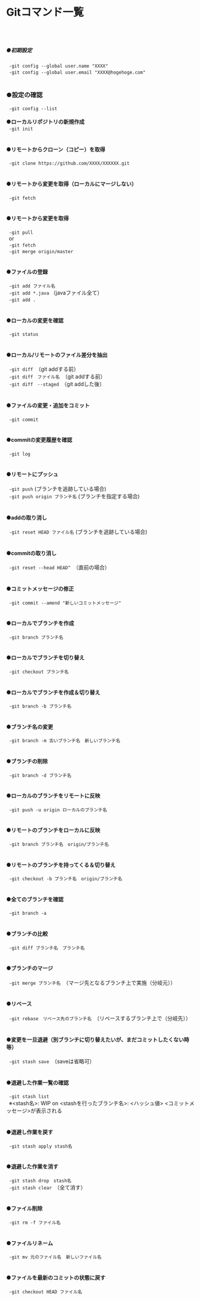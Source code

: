 # Gitコマンド一覧<br>
<br>
<br>

##### ●初期設定<br>
&ensp;`-git config --global user.name "XXXX"`<br>
&ensp;`-git config --global user.email "XXXX@hogehoge.com"`<br>
<br>
### ●設定の確認<br>
&ensp;`-git config --list`<br>
<br>
 **●ローカルリポジトリの新規作成**<br>
&ensp;`-git init`<br>
<br>
#### ●リモートからクローン（コピー）を取得<br>
&ensp;`-git clone https://github.com/XXXX/XXXXXX.git`<br>
<br>
#### ●リモートから変更を取得（ローカルにマージしない）<br>
&ensp;`-git fetch`<br>
<br>
#### ●リモートから変更を取得<br>
&ensp;`-git pull`<br>
&ensp;or<br>
&ensp;`-git fetch`<br>
&ensp;`-git merge origin/master`<br>
<br>
#### ●ファイルの登録<br>
&ensp;`-git add ファイル名`<br>
&ensp;`-git add *.java` （javaファイル全て）<br>
&ensp;`-git add .`<br>
<br>
#### ●ローカルの変更を確認<br>
&ensp;`-git status`<br>
<br>
#### ●ローカル/リモートのファイル差分を抽出<br>
&ensp;`-git diff`　（git addする前）<br>
&ensp;`-git diff　ファイル名`　（git addする前）<br>
&ensp;`-git diff　--staged`　（git addした後）<br>
<br>
#### ●ファイルの変更・追加をコミット<br>
&ensp;`-git commit`<br>
<br>
#### ●commitの変更履歴を確認<br>
&ensp;`-git log`<br>
<br>
#### ●リモートにプッシュ<br>
&ensp;`-git push` (ブランチを追跡している場合)<br>
&ensp;`-git push origin ブランチ名` (ブランチを指定する場合)<br>
<br>
#### ●addの取り消し<br>
&ensp;`-git reset HEAD ファイル名` (ブランチを追跡している場合)<br>
<br>
#### ●commitの取り消し<br>
&ensp;`-git reset --head HEAD^`　（直前の場合）<br>
<br>
#### ●コミットメッセージの修正<br>
&ensp;`-git commit --amend "新しいコミットメッセージ"`<br>
<br>
#### ●ローカルでブランチを作成<br>
&ensp;`-git branch ブランチ名`<br>
<br>
#### ●ローカルでブランチを切り替え<br>
&ensp;`-git checkout ブランチ名`<br>
<br>
#### ●ローカルでブランチを作成＆切り替え<br>
&ensp;`-git branch -b ブランチ名`<br>
<br>
#### ●ブランチ名の変更<br>
&ensp;`-git branch -m 古いブランチ名　新しいブランチ名`<br>
<br>
#### ●ブランチの削除<br>
&ensp;`-git branch -d ブランチ名`<br>
<br>
#### ●ローカルのブランチをリモートに反映<br>
&ensp;`-git push -u origin ローカルのブランチ名`<br>
<br>
#### ●リモートのブランチをローカルに反映<br>
&ensp;`-git branch ブランチ名　origin/ブランチ名`<br>
<br>
#### ●リモートのブランチを持ってくる＆切り替え<br>
&ensp;`-git checkout -b ブランチ名　origin/ブランチ名`<br>
<br>
#### ●全てのブランチを確認<br>
&ensp;`-git branch -a`<br>
<br>
#### ●ブランチの比較<br>
&ensp;`-git diff ブランチ名　ブランチ名`<br>
<br>
#### ●ブランチのマージ<br>
&ensp;`-git merge ブランチ名`　（マージ先となるブランチ上で実施（分岐元））<br>
<br>
#### ●リベース<br>
&ensp;`-git rebase　リベース先のブランチ名`　（リベースするブランチ上で（分岐先））<br>
<br>
#### ●変更を一旦退避（別ブランチに切り替えたいが、まだコミットしたくない時等）<br>
&ensp;`-git stash save`　（saveは省略可）<br>
<br>
#### ●退避した作業一覧の確認<br>
&ensp;`-git stash list`<br>
&ensp;※<stash名>: WIP on <stashを行ったブランチ名>: <ハッシュ値> <コミットメッセージ>が表示される<br>
<br>
#### ●退避し作業を戻す<br>
&ensp;`-git stash apply stash名`<br>
<br>
#### ●退避した作業を消す<br>
&ensp;`-git stash drop　stash名`<br>
&ensp;`-git stash clear`　（全て消す）<br>
<br>
#### ●ファイル削除<br>
&ensp;`-git rm -f ファイル名`<br>
<br>
#### ●ファイルリネーム<br>
&ensp;`-git mv 元のファイル名　新しいファイル名`<br>
<br>
#### ●ファイルを最新のコミットの状態に戻す<br>
&ensp;`-git checkout HEAD ファイル名`<br>
<br>
<br>
<br>
<br>
<br>
<br>
<br>
<br>
<br>

